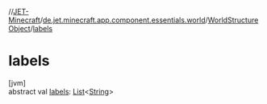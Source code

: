 //[JET-Minecraft](../../../index.md)/[de.jet.minecraft.app.component.essentials.world](../index.md)/[WorldStructureObject](index.md)/[labels](labels.md)

# labels

[jvm]\
abstract val [labels](labels.md): [List](https://kotlinlang.org/api/latest/jvm/stdlib/kotlin.collections/-list/index.html)&lt;[String](https://kotlinlang.org/api/latest/jvm/stdlib/kotlin/-string/index.html)&gt;
